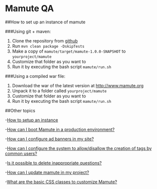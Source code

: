 Mamute QA
======

##How to set up an instance of mamute

###Using git + maven:

1. Clone the repository from [github](https://github.com/caelum/mamute)
3. Run `mvn clean package -DskipTests`
2. Make a copy of `mamute/target/mamute-1.0.0-SNAPSHOT` to `yourproject/mamute`
3. Customize that folder as you want to
4. Run it by executing the bash script `mamute/run.sh`

###Using a compiled war file:

1. Download the war of the latest version at http://www.mamute.org
2. Unpack it to a folder called `yourproject/mamute`
3. Customize that folder as you want to
4. Run it by executing the bash script `mamute/run.sh`


##Other topics

-[How to setup an instance](http://meta.mamute.org/221-how-to-set-up-an-instance-of-mamute)

-[How can I boot Mamute in a production environment?](http://meta.mamute.org/231-how-can-i-boot-mamute-in-a-production-environment)

-[How can I configure ad banners in my site?](http://meta.mamute.org/241-how-can-i-configure-ad-banners-in-my-site)

-[How can I configure the system to allow/disallow the creation of tags by common users?](http://meta.mamute.org/251-how-can-i-configure-the-system-to-allowdisallow-the-creation-of-tags-by-common-users)

-[Is it possible to delete inappropriate questions?](http://meta.mamute.org/261-is-it-possible-to-delete-inappropriate-questions)

-[How can I update mamute in my project?](http://meta.mamute.org/271-how-can-i-update-mamute-in-my-project)

-[What are the basic CSS classes to customize Mamute?](http://meta.mamute.org/281-what-are-the-basic-css-classes-to-customize-mamute)